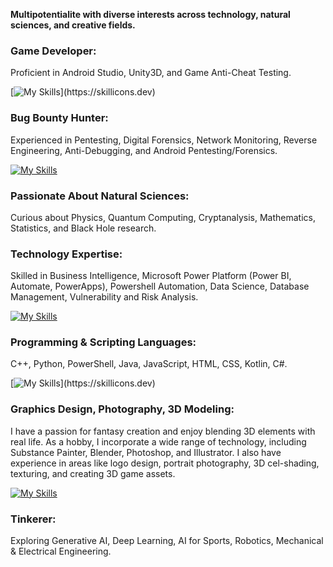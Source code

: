 **Multipotentialite with diverse interests across technology, natural sciences, and creative fields.**

### Game Developer:  
Proficient in Android Studio, Unity3D, and Game Anti-Cheat Testing.

[![My Skills](https://skillicons.dev/icons?i=androidstudio,unity,)](https://skillicons.dev)

### Bug Bounty Hunter:  
Experienced in Pentesting, Digital Forensics, Network Monitoring, Reverse Engineering, Anti-Debugging, and Android Pentesting/Forensics.

[![My Skills](https://skillicons.dev/icons?i=kali,linux)](https://skillicons.dev)

### Passionate About Natural Sciences:  
Curious about Physics, Quantum Computing, Cryptanalysis, Mathematics, Statistics, and Black Hole research.

### Technology Expertise:  
Skilled in Business Intelligence, Microsoft Power Platform (Power BI, Automate, PowerApps), Powershell Automation, Data Science, Database Management, Vulnerability and Risk Analysis.

[![My Skills](https://skillicons.dev/icons?i=mongodb)](https://skillicons.dev)

### Programming & Scripting Languages:  
C++, Python, PowerShell, Java, JavaScript, HTML, CSS, Kotlin, C#.

[![My Skills](https://skillicons.dev/icons?i=powershell,cpp,python,java,javascript,html,css,kotlin,cs,)](https://skillicons.dev)

### Graphics Design, Photography, 3D Modeling:
I have a passion for fantasy creation and enjoy blending 3D elements with real life. As a hobby, I incorporate a wide range of technology, including Substance Painter, Blender, Photoshop, and Illustrator. I also have experience in areas like logo design, portrait photography, 3D cel-shading, texturing, and creating 3D game assets.

[![My Skills](https://skillicons.dev/icons?i=photoshop,blender,ai)](https://skillicons.dev)

### Tinkerer:  
Exploring Generative AI, Deep Learning, AI for Sports, Robotics, Mechanical & Electrical Engineering.
